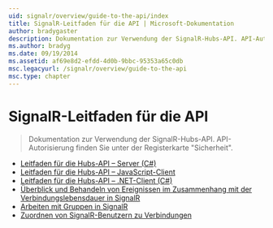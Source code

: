 ```yaml
---
uid: signalr/overview/guide-to-the-api/index
title: SignalR-Leitfaden für die API | Microsoft-Dokumentation
author: bradygaster
description: Dokumentation zur Verwendung der SignalR-Hubs-API. API-Autorisierung finden Sie unter der Registerkarte "Sicherheit".
ms.author: bradyg
ms.date: 09/19/2014
ms.assetid: af69e8d2-efdd-4d0b-9bbc-95353a65c0db
msc.legacyurl: /signalr/overview/guide-to-the-api
msc.type: chapter
---
```

<a name="signalr-guide-to-the-api"></a>SignalR-Leitfaden für die API
====================
> Dokumentation zur Verwendung der SignalR-Hubs-API. API-Autorisierung finden Sie unter der Registerkarte "Sicherheit".


- [Leitfaden für die Hubs-API – Server (C#)](hubs-api-guide-server.md)
- [Leitfaden für die Hubs-API – JavaScript-Client](hubs-api-guide-javascript-client.md)
- [Leitfaden für die Hubs-API – .NET-Client (C#)](hubs-api-guide-net-client.md)
- [Überblick und Behandeln von Ereignissen im Zusammenhang mit der Verbindungslebensdauer in SignalR](handling-connection-lifetime-events.md)
- [Arbeiten mit Gruppen in SignalR](working-with-groups.md)
- [Zuordnen von SignalR-Benutzern zu Verbindungen](mapping-users-to-connections.md)
